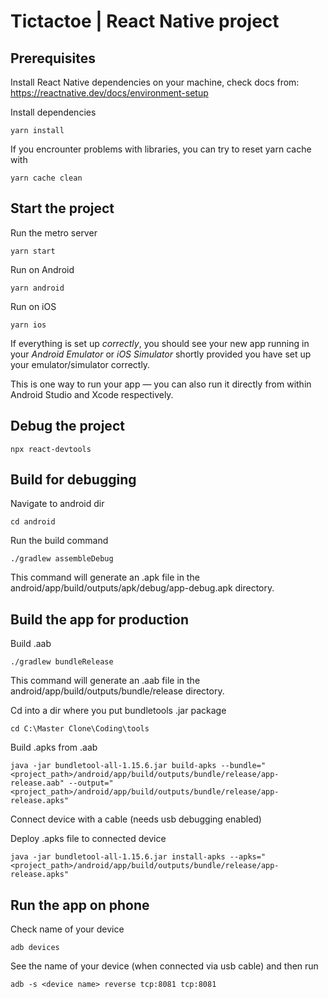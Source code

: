 # Tictactoe | React Native project

## Prerequisites

Install React Native dependencies on your machine, check docs from: https://reactnative.dev/docs/environment-setup

Install dependencies

```
yarn install
```

If you encrounter problems with libraries, you can try to reset yarn cache with
```
yarn cache clean
```

## Start the project

Run the metro server
```
yarn start
```

Run on Android
```
yarn android
```

Run on iOS
```
yarn ios
```

If everything is set up _correctly_, you should see your new app running in your _Android Emulator_ or _iOS Simulator_ shortly provided you have set up your emulator/simulator correctly.

This is one way to run your app — you can also run it directly from within Android Studio and Xcode respectively.

## Debug the project

```
npx react-devtools
```

## Build for debugging

Navigate to android dir
```
cd android
```

Run the build command
```
./gradlew assembleDebug
```
This command will generate an .apk file in the android/app/build/outputs/apk/debug/app-debug.apk directory.


## Build the app for production

Build .aab
```
./gradlew bundleRelease
```
This command will generate an .aab file in the android/app/build/outputs/bundle/release directory.

Cd into a dir where you put bundletools .jar package
```
cd C:\Master Clone\Coding\tools
```

Build .apks from .aab
```
java -jar bundletool-all-1.15.6.jar build-apks --bundle="<project_path>/android/app/build/outputs/bundle/release/app-release.aab" --output="<project_path>/android/app/build/outputs/bundle/release/app-release.apks"
```

Connect device with a cable (needs usb debugging enabled)

Deploy .apks file to connected device
```
java -jar bundletool-all-1.15.6.jar install-apks --apks="<project_path>/android/app/build/outputs/bundle/release/app-release.apks"
```

## Run the app on phone

Check name of your device
```
adb devices
```

See the name of your device (when connected via usb cable) and then run
```
adb -s <device name> reverse tcp:8081 tcp:8081
```

